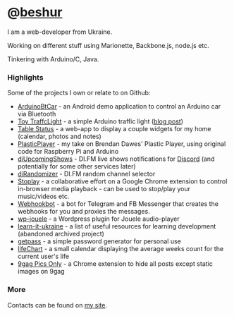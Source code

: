 # @[beshur](https://github.com/beshur/)

I am a web-developer from Ukraine.

Working on different stuff using Marionette, Backbone.js, node.js etc.

Tinkering with Arduino/C, Java.

### Highlights

Some of the projects I own or relate to on Github:

- [ArduinoBtCar](https://github.com/beshur/arduinoBtCar) - an Android demo application to control an Arduino car via Bluetooth
- [Toy TraffcLight](https://github.com/beshur/TraffcLight) - a simple Arduino traffic light ([blog post](https://buznik.net/blog/all/traffic-light-with-arduino-and-lego-duplo/))
- [Table Status](https://github.com/beshur/TableStatusWeb) - a web-app to display a couple widgets for my home (calendar, photos and notes)
- [PlasticPlayer](https://github.com/beshur/PlasticPlayer) - my take on Brendan Dawes' Plastic Player, using original code for Raspberry Pi and Arduino
- [diUpcomingShows](https://github.com/beshur/diUpcomingShows) - DI.FM live shows notifications for [Discord](https://di.fm/discord) (and potentially for some other services later)
- [diRandomizer](https://beshur.github.io/diRandomizer) - DI.FM random channel selector
- [Stoplay](http://stoplay.github.io/) - a collaborative effort on a Google Chrome extension to control in-browser media playback - can be used to stop/play your music/videos etc.
- [Webhookbot](https://beshur.github.io/webhookbot) - a bot for Telegram and FB Messenger that creates the webhooks for you and proxies the messages.
- [wp-jouele](https://github.com/beshur/wp-jouele) - a Wordpress plugin for Jouele audio-player
- [learn-it-ukraine](https://beshur.github.io/learn-it-ukraine/) - a list of useful resources for learning development (abandoned archived project)
- [getpass](https://beshur.github.io/getpass/) - a simple password generator for personal use
- [lifeChart](http://beshur.github.io/lifeChart/) - a small calendar displaying the average weeks count for the current user's life
- [9gag Pics Only](https://beshur.github.io/9gag-pics-only/) - a Chrome extension to hide all posts except static images on 9gag

### More
Contacts can be found on [my site](https://buznik.net/).


